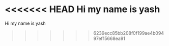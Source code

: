 <<<<<<< HEAD
Hi my name is yash
=======
Hi my name is yash
>>>>>>> 6239ecc85bb208f0f199ae4b09497ef15668ea91
